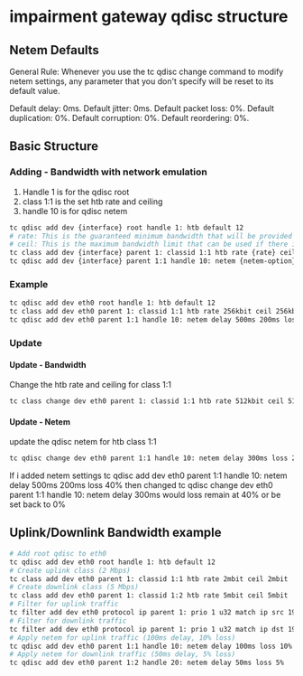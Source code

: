 # impairment gateway qdisc structure

## Netem Defaults
General Rule:
Whenever you use the tc qdisc change command to modify netem settings, any parameter that you don't specify will be reset to its default value.

Default delay: 0ms.
Default jitter: 0ms.
Default packet loss: 0%.
Default duplication: 0%.
Default corruption: 0%.
Default reordering: 0%.

## Basic Structure

### Adding - Bandwidth with network emulation

1. Handle 1 is for the qdisc root
2. class 1:1 is the set htb rate and ceiling
3. handle 10 is for qdisc netem

```sh
tc qdisc add dev {interface} root handle 1: htb default 12
# rate: This is the guaranteed minimum bandwidth that will be provided for the traffic.
# ceil: This is the maximum bandwidth limit that can be used if there is available bandwidth
tc class add dev {interface} parent 1: classid 1:1 htb rate {rate} ceil {ceil}
tc qdisc add dev {interface} parent 1:1 handle 10: netem {netem-option}
```

### Example

```sh
tc qdisc add dev eth0 root handle 1: htb default 12
tc class add dev eth0 parent 1: classid 1:1 htb rate 256kbit ceil 256kbit
tc qdisc add dev eth0 parent 1:1 handle 10: netem delay 500ms 200ms loss 40%
```

### Update

#### Update - Bandwidth

Change the htb rate and ceiling for class 1:1
```sh
tc class change dev eth0 parent 1: classid 1:1 htb rate 512kbit ceil 512kbit
```

#### Update - Netem

update the qdisc netem for htb class 1:1

```sh
tc qdisc change dev eth0 parent 1:1 handle 10: netem delay 300ms loss 20%
```

If i added netem settings
tc qdisc add dev eth0 parent 1:1 handle 10: netem delay 500ms 200ms loss 40%
then changed
tc qdisc change dev eth0 parent 1:1 handle 10: netem delay 300ms
would loss remain at 40% or be set back to 0%


## Uplink/Downlink Bandwidth example

```sh
# Add root qdisc to eth0
tc qdisc add dev eth0 root handle 1: htb default 12
# Create uplink class (2 Mbps)
tc class add dev eth0 parent 1: classid 1:1 htb rate 2mbit ceil 2mbit
# Create downlink class (5 Mbps)
tc class add dev eth0 parent 1: classid 1:2 htb rate 5mbit ceil 5mbit
# Filter for uplink traffic
tc filter add dev eth0 protocol ip parent 1: prio 1 u32 match ip src 192.168.1.100/32 flowid 1:1
# Filter for downlink traffic
tc filter add dev eth0 protocol ip parent 1: prio 1 u32 match ip dst 192.168.1.100/32 flowid 1:2
# Apply netem for uplink traffic (100ms delay, 10% loss)
tc qdisc add dev eth0 parent 1:1 handle 10: netem delay 100ms loss 10%
# Apply netem for downlink traffic (50ms delay, 5% loss)
tc qdisc add dev eth0 parent 1:2 handle 20: netem delay 50ms loss 5%
```